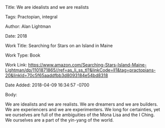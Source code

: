 Title:  We are idealists and we are realists

Tags:   Practopian, integral

Author: Alan Lightman

Date:   2018

Work Title: Searching for Stars on an Island in Maine

Work Type: Book

Work Link: https://www.amazon.com/Searching-Stars-Island-Maine-Lightman/dp/1101871865//ref=as_li_ss_tl?&linkCode=ll1&tag=practopians-20&linkId=70c5f65aaddfbb3d8093184e54bd8318

Date Added: 2018-04-09 16:34:57 -0700

Body: 

We are idealists and we are realists. We are dreamers and we are builders. We are experiencers and we are experimenters. We long for certainties, yet we ourselves are full of the ambiguities of the Mona Lisa and the I Ching. We ourselves are a part of the yin-yang of the world.

